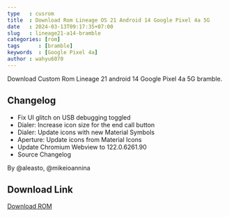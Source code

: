 ```yaml
---
type   : cusrom
title  : Download Rom Lineage OS 21 Android 14 Google Pixel 4a 5G
date   : 2024-03-13T09:17:35+07:00
slug   : lineage21-a14-bramble
categories: [rom]
tags      : [bramble]
keywords  : [Google Pixel 4a]
author : wahyu6070
---
```


Download Custom Rom Lineage 21 android 14 Google Pixel 4a 5G bramble.

## Changelog
- Fix UI glitch on USB debugging toggled
- Dialer: Increase icon size for the end call button
- Dialer: Update icons with new Material Symbols
- Aperture: Update icons from Material Icons
- Update Chromium Webview to 122.0.6261.90
- Source Changelog

By @aleasto, @mikeioannina

## Download Link
[Download ROM](https://t.me/wahyu6070files/75?single)


